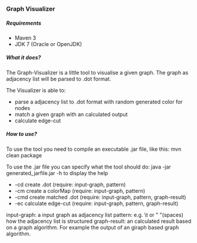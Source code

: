 ### Graph Visualizer

##### Requirements

* Maven 3
* JDK 7 (Oracle or OpenJDK)

##### What it does?

The Graph-Visualizer is a little tool to visualise a given graph.
The graph as adjacency list will be parsed to .dot format.


The Visualizer is able to:
- parse a adjacency list to .dot format with random generated color for nodes
- match a given graph with an calculated output
- calculate edge-cut


##### How to use?

To use the tool you need to compile an executable .jar file, like this:
mvn clean package

To use the .jar file you can specify what the tool should do:
java -jar generated_jarfile.jar
-h to display the help
- -cd create .dot (require: input-graph, pattern)
- -cm create a colorMap (require: input-graph, pattern)
- -cmd create matched .dot (require: input-graph, pattern, graph-result)
- -ec calculate edge-cut (require: input-graph, pattern, graph-result)

input-graph: a input graph as adjacency list
pattern: e.g. \t or " "(spaces) how the adjacency list is structured
graph-result: an calculated result based on a graph algorithm. For example
the output of an giraph based graph algorithm.



